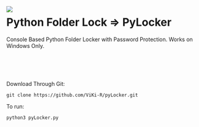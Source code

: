 <img align='left' src='https://github.com/ViKi-R/pyLocker/blob/main/folderlock.ico'></img>

# Python Folder Lock => PyLocker
Console Based Python Folder Locker with Password Protection. Works on Windows Only. 
</br>
</br>
</br>
</br>
</br>

Download Through Git:
```
git clone https://github.com/ViKi-R/pyLocker.git
```

To run:
```python
python3 pyLocker.py 
```
